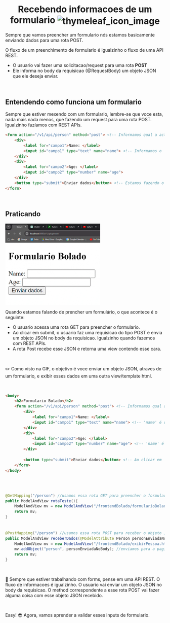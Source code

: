 <h1 align="center">
    <span>Recebendo informacoes de um formulario</span>
    <img src="https://cdn0.iconfinder.com/data/icons/ux-ui-design-2/512/Form-website-webdesign-uxui-websiteform-fill-input-fieldform-page-submit-register-512.png" alt="thymeleaf_icon_image" width="90px" align="center">
</h1>

Sempre que vamos preencher um formulario nós estamos basicamente enviando dados para uma rota POST.

O fluxo de um preenchimento de formulario é igualzinho o fluxo de uma API REST.

- O usuario vai fazer uma solicitacao/request para uma rota **POST**
- Ele informa no body da requisicao (@RequestBody) um objeto JSON que ele deseja enviar.

<br>


## Entendendo como funciona um formulario

Sempre que estiver mexendo com um formulario, lembre-se que voce esta, nada mais nada menos, que fazendo um request para uma rota POST. Igualzinho fazíamos com REST APIs.



```html
<form action="/v1/api/person" method="post"> <!-- Informamos qual a action/rota do tipo POST que vamos fazer o reqeust -->
    <div>
        <label for="campo1">Name: </label>
        <input id="campo1" type="text" name="name"> <!-- Informamos o 'name' do attribute JSON que vai ser enviado -->
    </div>
    <div>
        <label for="campo2">Age: </label>
        <input id="campo2" type="number" name="age">
    </div>
    <button type="submit">Enviar dados</button> <!-- Estamos fazendo o request de fato-->
</form>
```

<br>

## Praticando

<img src="./imgs/form_gif_example.gif" alt="gif example" width="300px" align="center">

<br>

Quando estamos falando de prencher um formulário, o que acontece é o seguinte:

- O usuario acessa uma rota GET para preencher o formulario.
- Ao clicar em submit, o usuario faz uma requisicao do tipo POST e envia um objeto JSON no body da requisicao. Igualzinho quando fazemos com REST APIs.
- A rota Post recebe esse JSON e retorna uma view contendo esse cara.

<br>

✏️ Como visto na GIF, o objetivo é voce enviar um objeto JSON, atraves de um formulario, e exibir esses dados em uma outra view/template html.

<br>

```html
<body>
    <h2>Formulario Bolado</h2>
    <form action="/v1/api/person" method="post"> <!-- Informamos qual a rota POST que vai receber esses dados inputados. Esse formulario é como se fosse o @RequestBody, sacou? -->
        <div>
            <label for="campo1">Name: </label>
            <input id="campo1" type="text" name="name"> <!-- 'name' é o attribute que vamos usar para setar o nome do attribute do objeto JSON que sera enviado -->
        </div>
        <div>
            <label for="campo2">Age: </label>
            <input id="campo2" type="number" name="age"> <!-- 'name' é o attribute que vamos usar para setar o nome do attribute do objeto JSON que sera enviado -->
        </div>

        <button type="submit">Enviar dados</button> <!-- Ao clicar em 'submit' é feito uma requisicao/solicitacao/request para a rota POST e enviado esses dados atraves do body da requisicao -->
    </form>
</body>
```

<br>
<br>

```java
@GetMapping("/person") //usamos essa rota GET para preencher o formulario
public ModelAndView rotaTeste(){ 
    ModelAndView mv = new ModelAndView("/frontendBolado/formularioBolado.html");
    return mv;
}


@PostMapping("/person") //usamos essa rota POST para receber o objeto JSON enviado no requestbody
public ModelAndView receberDados(@ModelAttribute Person personEnviadaNoBody){ // Igualzinho o @RequestBody -> Vamos receber um objeto JSON no body da requisicao. Como esse objeto Person possui os mesmos attributes do JSON, ele recebe esses attributes. Padraozinho, igual RestAPI.
    ModelAndView mv = new ModelAndView("/frontendBolado/exibirPessoa.html");
    mv.addObject("person", personEnviadaNoBody); //enviamos para a pagina html esses objeto que recebemos atraves do body da requisicao
    return mv;
}
```
<br>

📖 Sempre que estiver trabalhando com forms, pense em uma API REST. O fluxo de informacoes é igualzinho. O usuario vai enviar um objeto JSON no body da requisicao. O method correspondente a esse rota POST vai fazer alguma coisa com esse objeto JSON recebido.

<br>

Easy! 😎 Agora, vamos aprender a validar esses inputs de formulario.